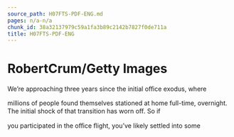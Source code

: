 ```yaml
---
source_path: H07FTS-PDF-ENG.md
pages: n/a-n/a
chunk_id: 38a32137979c59a1fa3b89c2142b7827f0de711a
title: H07FTS-PDF-ENG
---
```

# RobertCrum/Getty Images

We’re approaching three years since the initial oﬃce exodus, where

millions of people found themselves stationed at home full-time, overnight. The initial shock of that transition has worn oﬀ. So if

you participated in the oﬃce ﬂight, you’ve likely settled into some
